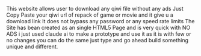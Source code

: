 This website allows user to download any qiwi file without any ads 
Just Copy Paste your qiwi url of repack of game or movie and it give u a download link
It does not bypass any password or any speed rate limits 
The Site has bean created as an single HTML5 Page and is very quick with NO ADS
i just used claude ai to make a prototype and use it as it is with few or no changes you can do the same just type and go ahead build something unique and different.
